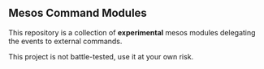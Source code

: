 ## Mesos Command Modules

This repository is a collection of **experimental** mesos modules
delegating the events to external commands.

This project is not battle-tested, use it at your own risk.

